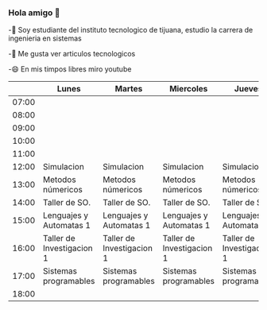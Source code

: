 


### Hola amigo 👋

 -🔭 Soy estudiante del instituto tecnologico de tijuana, estudio la carrera de ingenieria en sistemas
 
 -🤔 Me gusta ver articulos tecnologicos
 
 -😄 En mis timpos libres miro youtube
 
 
 
 
 
 
 
 
 
 


|       | Lunes                     | Martes                    | Miercoles                 | Jueves                    | Viernes                   |
|-------|---------------------------|---------------------------|---------------------------|---------------------------|---------------------------|
| 07:00 |                           |                           |                           |                           |                           |
| 08:00 |                           |                           |                           |                           |                           |
| 09:00 |                           |                           |                           |                           |                           |
| 10:00 |                           |                           |                           |                           |                           |
| 11:00 |                           |                           |                           |                           |                           |
| 12:00 | Simulacion                | Simulacion                | Simulacion                | Simulacion                | Simulacion                |
| 13:00 | Metodos númericos         | Metodos númericos         | Metodos númericos         | Metodos númericos         | Metodos númericos         |
| 14:00 | Taller de SO.             | Taller de SO.             | Taller de SO.             | Taller de SO.             | Taller de SO.             |
| 15:00 | Lenguajes y Automatas 1   | Lenguajes y Automatas 1   | Lenguajes y Automatas 1   | Lenguajes y Automatas 1   | Lenguajes y Automatas     |
| 16:00 | Taller de Investigacion 1 | Taller de Investigacion 1 | Taller de Investigacion 1 | Taller de Investigacion 1 | Taller de Investigacion 1 |
| 17:00 | Sistemas programables     | Sistemas programables     | Sistemas programables     | Sistemas programables     | Sistemas programables     |
| 18:00 |                           |                           |                           |                           |                           |
